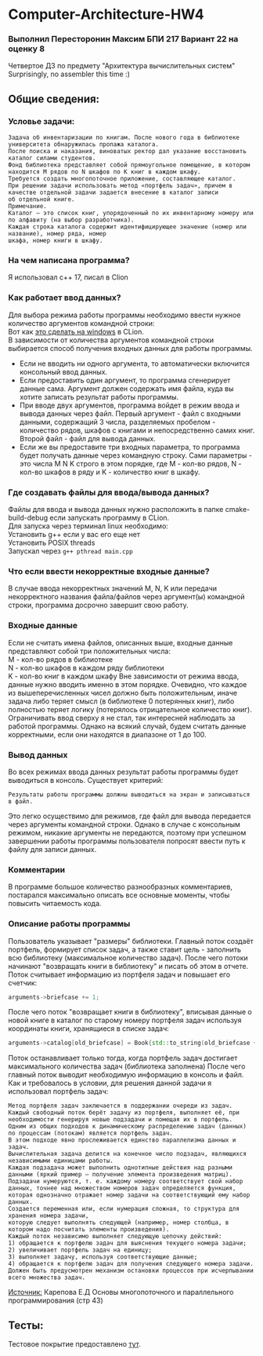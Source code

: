 # Computer-Architecture-HW4
### Выполнил Пересторонин Максим БПИ 217 Вариант 22 на оценку 8
Четвертое ДЗ по предмету "Архитектура вычислительных систем"
<br>Surprisingly, no assembler this time :)
## Общие сведения:
### Условье задачи:
```
Задача об инвентаризации по книгам. После нового года в библиотеке университета обнаружилась пропажа каталога.
После поиска и наказания, виноватых ректор дал указание восстановить каталог силами студентов.
Фонд библиотека представляет собой прямоугольное помещение, в котором находится M рядов по N шкафов по K книг в каждом шкафу.
Требуется создать многопоточное приложение, составляющее каталог.
При решении задачи использовать метод «портфель задач», причем в качестве отдельной задачи задается внесение в каталог записи
об отдельной книге.
Примечание.
Каталог — это список книг, упорядоченный по их инвентарному номеру или по алфавиту (на выбор разработчика).
Каждая строка каталога содержит идентифицирующее значение (номер или название), номер ряда, номер
шкафа, номер книги в шкафу.
```
### На чем написана программа?
Я использовал c++ 17, писал в Clion
### Как работает ввод данных?
Для выбора режима работы программы необходимо ввести нужное количество аргументов командной строки:
<br>Вот как [это сделать на windows](https://github.com/mperestoronin/Computer-Architecture-HW4/blob/main/commandlineArgs.md) в CLion.
<br>В зависимости от количества аргументов командной строки выбирается способ получения входных данных для работы программы.
* Если не вводить ни одного аргумента, то автоматически включится консольный ввод данных.
* Если предоставить один аргумент, то программа сгенерирует данные сама. Аргумент должен содержать имя файла, куда вы хотите записать результат работы программы.
* При вводе двух аргументов, программа войдет в режим ввода и вывода данных через файл. Первый аргумент - файл с входными данными, содержащий 3 числа, разделяемых пробелом - количество рядов, шкафов с книгами и непосредственно самих книг. Второй файл - файл для вывода данных. 
* Если же вы предоставите три входных параметра, то программа будет получать данные через командную строку. Сами параметры - это числа M N K строго в этом порядке, где M - кол-во рядов, N - кол-во шкафов в ряду и K - количество книг в шкафу.
### Где создавать файлы для ввода/вывода данных?
Файлы для ввода и вывода данных нужно расположить в папке cmake-build-debug если запускать программу в CLion.
<br> Для запуска через терминал linux необходимо:
<br> Установить g++ если у вас его еще нет
<br> Установить POSIX threads
<br> Запускал через `g++ pthread main.cpp`
### Что если ввести некорректные входные данные?
В случае ввода некорректных значений M, N, K или передачи некорректного названия файла/файлов через аргумент(ы) командной строки, программа досрочно завершит свою работу.
### Входные данные
Если не считать имена файлов, описанных выше, входные данные представляют собой три положительных числа:
<br>M - кол-во рядов в библиотеке
<br>N - кол-во шкафов в каждом ряду библиотеки
<br>K - кол-во книг в каждом шкафу
Вне зависимости от режима ввода, данные нужно вводить именно в этом порядке.
Очевидно, что каждое из вышеперечисленных чисел должно быть положительным, иначе задача либо теряет смысл (в библиотеке 0 потерянных книг), либо полностью теряет логику (потерялось отрицательное количество книг). Ограничивать ввод сверху я не стал, так интересней наблюдать за работой программы. Однако на всякий случай, будем считать данные корректными, если они находятся в диапазоне от 1 до 100.
### Вывод данных
Во всех режимах ввода данных результат работы программы будет выводиться в консоль. Существует критерий:
```
Результаты работы программы должны выводиться на экран и записываться в файл.
```
Это легко осуществимо для режимов, где файл для вывода передается через аргументы командной строки. Однако в случае с консольным режимом, никакие аргументы не передаются, поэтому при успешном завершении работы программы пользователя попросят ввести путь к файлу для записи данных.
### Комментарии
В программе большое количество разнообразных комментариев, постарался максимально описать все основные моменты, чтобы повысить читаемость кода.
### Описание работы программы
Пользователь указывает "размеры" библиотеки. Главный поток создаёт портфель, формирует список задач, а также ставит цель - заполнить всю библиотеку (максимальное количество задач). После чего потоки начинают "возвращать книги в библиотеку" и писать об этом в отчете. Поток считывает информацию из портфеля задач и повышает его счетчик:
``` cpp
arguments->briefcase += 1;
```
После чего поток "возвращает книги в библиотеку", вписывая данные о новой книге в каталог по старому номеру портфеля задач используя координаты книги, хранящиеся в списке задач:
``` cpp
arguments->catalog[old_briefcase] = Book{std::to_string(old_briefcase + 1), name, coordinates[0] + 1, coordinates[1] + 1, coordinates[2] + 1};
```
Поток останавливает только тогда, когда портфель задач достигает максимального количества задач (библиотека заполнена)
После чего главный поток выводит необходимую информацию в консоль и файл.
Как и требовалось в условии, для решения данной задачи я использовал портфель задач:
```
Метод портфеля задач заключается в поддержании очереди из задач.
Каждый свободный поток берёт задачу из портфеля, выполняет её, при необходимости генерируя новые подзадачи и помещая их в портфель.
Одним из общих подходов к динамическому распределению задач (данных) по процессам (потокам) является портфель задач.
В этом подходе явно прослеживается единство параллелизма данных и задач.
Вычислительная задача делится на конечное число подзадач, являющихся независимыми единицами работы.
Каждая подзадача может выполнить однотипные действия над разными данными (яркий пример – получение элемента произведения матриц).
Подзадачи нумеруются, т. е. каждому номеру соответствует свой набор данных, точнее над множеством номеров задач определяется функция,
которая однозначно отражает номер задачи на соответствующий ему набор данных.
Создается переменная или, если нумерация сложная, то структура для хранения номера задачи,
которую следует выполнять следующей (например, номер столбца, в котором надо посчитать элементы произведения).
Каждый поток независимо выполняет следующую цепочку действий: 
1) обращается к портфелю задач для выяснения текущего номера задачи;
2) увеличивает портфель задач на единицу;
3) выполняет задачу, используя соответствующие данные;
4) обращается к портфелю задач для получения следующего номера задачи.
Должен быть предусмотрен механизм остановки процессов при исчерпывании всего множества задач.
```
[Источник:](https://studfile.net/preview/16404441/page:6/) Карепова Е.Д Основы многопоточного и параллельного программирования (стр 43)
## Тесты:
Тестовое покрытие предоставлено [тут](https://github.com/mperestoronin/Computer-Architecture-HW4/blob/main/Tests.md).
